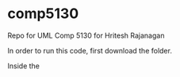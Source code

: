 # comp5130
Repo for UML Comp 5130 for Hritesh Rajanagan

In order to run this code, first download the folder.

Inside the 
